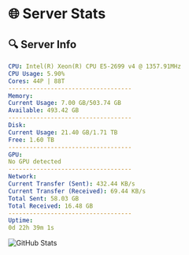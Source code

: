 # 🌐 Server Stats
## 🔍 Server Info
```yaml
CPU: Intel(R) Xeon(R) CPU E5-2699 v4 @ 1357.91MHz
CPU Usage: 5.90%
Cores: 44P | 88T
-----------------------------------
Memory:
Current Usage: 7.00 GB/503.74 GB
Available: 493.42 GB
-----------------------------------
Disk:
Current Usage: 21.40 GB/1.71 TB
Free: 1.60 TB
-----------------------------------
GPU:
No GPU detected
-----------------------------------
Network:
Current Transfer (Sent): 432.44 KB/s
Current Transfer (Received): 69.44 KB/s
Total Sent: 58.03 GB
Total Received: 16.48 GB
-----------------------------------
Uptime:
0d 22h 39m 1s
```
![GitHub Stats](https://img.shields.io/badge/Updated-2025-04-20_15:47:49-blue)